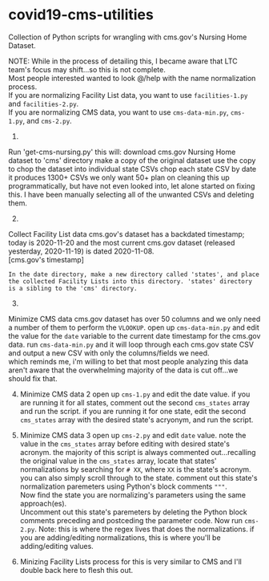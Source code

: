 # covid19-cms-utilities  

Collection of Python scripts for wrangling with cms.gov's Nursing Home Dataset.  

NOTE: While in the process of detailing this, I became aware that LTC team's focus may shift...so this is not complete.  
Most people interested wanted to look @/help with the name normalization process.  
If you are normalizing Facility List data, you want to use `facilities-1.py` and `facilities-2.py`.  
If you are normalizing CMS data, you want to use `cms-data-min.py`, `cms-1.py`, and `cms-2.py`.  

1.
Run 'get-cms-nursing.py'
this will:
	download cms.gov Nursing Home dataset to 'cms' directory
	make a copy of the original dataset
	use the copy to chop the dataset into individual state CSVs
	chop each state CSV by date
	it produces 1300+ CSVs
	we only want 50+
	plan on cleaning this up programmatically, but have not even looked into, let alone started on fixing this.
	I have been manually selecting all of the unwanted CSVs and deleting them.


2.
Collect Facility List data
	cms.gov's dataset has a backdated timestamp; today is 2020-11-20 and the most current cms.gov dataset (released yesterday, 2020-11-19) is dated 2020-11-08.  
	[cms.gov's timestamp]

	In the date directory, make a new directory called 'states', and place the collected Facility Lists into this directory. 'states' directory is a sibling to the 'cms' directory.


3.
Minimize CMS data
	cms.gov dataset has over 50 columns and we only need a number of them to perform the `VLOOKUP`.
	open up `cms-data-min.py` and edit the value for the `date` variable to the current date timestamp for the cms.gov data.
	run `cms-data-min.py` and it will loop through each cms.gov state CSV and output a new CSV with only the columns/fields we need.  
	which reminds me, i'm willing to bet that most people analyzing this data aren't aware that the overwhelming majority of the data is cut off...we should fix that.

4. Minimize CMS data 2
	open up `cms-1.py` and edit the date value.
	if you are running it for all states, comment out the second `cms_states` array and run the script.
	if you are running it for one state, edit the second `cms_states` array with the desired state's acryonym, and run the script.

5. Minimize CMS data 3
	open up `cms-2.py` and edit `date` value.
	note the value in the `cms_states` array before editing with desired state's acronym.
	the majority of this script is always commented out...recalling the original value in the `cms_states` array,
	locate that states' normalizations by searching for `# XX`, where `XX` is the state's acronym.
	you can also simply scroll through to the state.
	comment out this state's normalization paremeters using Python's block comments `"""`.  
	Now find the state you are normalizing's parameters using the same approach(es).  
	Uncomment out this state's paremeters by deleting the Python block comments preceding and postceding the parameter code.
	Now run `cms-2.py`.
	Note: this is where the regex lives that does the normalizations. if you are adding/editing normalizations, this is where you'll be adding/editing values.

6. Minizing Facility Lists
	process for this is very similar to CMS and I'll double back here to flesh this out.



